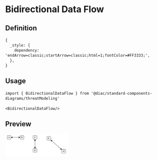 # Bidirectional Data Flow

## Definition

```
{
  _style: { 
    dependency: 'endArrow=classic;startArrow=classic;html=1;fontColor=#FF3333;',
  },
}
```

## Usage

```
import { BidirectionalDataFlow } from '@diac/standard-components-diagrams/threatModeling'

<BidirectionalDataFlow/>
```

## Preview

<img src="./bidirectional-data-flow.png" width="200"/>
